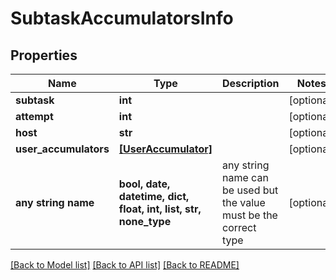 # SubtaskAccumulatorsInfo


## Properties
Name | Type | Description | Notes
------------ | ------------- | ------------- | -------------
**subtask** | **int** |  | [optional] 
**attempt** | **int** |  | [optional] 
**host** | **str** |  | [optional] 
**user_accumulators** | [**[UserAccumulator]**](UserAccumulator.md) |  | [optional] 
**any string name** | **bool, date, datetime, dict, float, int, list, str, none_type** | any string name can be used but the value must be the correct type | [optional]

[[Back to Model list]](../README.md#documentation-for-models) [[Back to API list]](../README.md#documentation-for-api-endpoints) [[Back to README]](../README.md)


